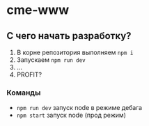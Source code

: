 # cme-www

## С чего начать разработку?
1. В корне репозитория выполняем `npm i`
2. Запускаем `npm run dev`
3. ...
4. PROFIT?

### Команды
* `npm run dev` запуск node в режиме дебага
* `npm start` запуск node (прод режим)

